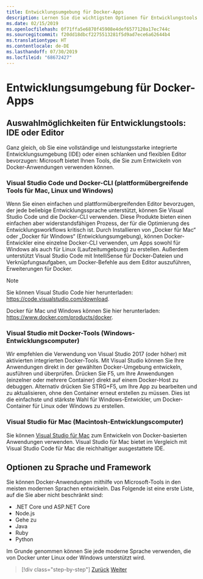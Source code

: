 ```yaml
---
title: Entwicklungsumgebung für Docker-Apps
description: Lernen Sie die wichtigsten Optionen für Entwicklungstools kennen, die den Docker-Entwicklungslebenszyklus unterstützen.
ms.date: 02/15/2019
ms.openlocfilehash: 0f71ffa5e6870f45908e4def6577120a17ec744c
ms.sourcegitcommit: f20dd18dbcf2275513281f5d9ad7ece6a62644b4
ms.translationtype: HT
ms.contentlocale: de-DE
ms.lasthandoff: 07/30/2019
ms.locfileid: "68672427"
---
```

# <a name="development-environment-for-docker-apps"></a>Entwicklungsumgebung für Docker-Apps

## <a name="development-tools-choices-ide-or-editor"></a>Auswahlmöglichkeiten für Entwicklungstools: IDE oder Editor

Ganz gleich, ob Sie eine vollständige und leistungsstarke integrierte Entwicklungsumgebung (IDE) oder einen schlanken und flexiblen Editor bevorzugen: Microsoft bietet Ihnen Tools, die Sie zum Entwickeln von Docker-Anwendungen verwenden können.

### <a name="visual-studio-code-and-docker-cli-cross-platform-tools-for-mac-linux-and-windows"></a>Visual Studio Code und Docker-CLI (plattformübergreifende Tools für Mac, Linux und Windows)

Wenn Sie einen einfachen und plattformübergreifenden Editor bevorzugen, der jede beliebige Entwicklungssprache unterstützt, können Sie Visual Studio Code und die Docker-CLI verwenden. Diese Produkte bieten einen einfachen aber widerstandsfähigen Prozess, der für die Optimierung des Entwicklungsworkflows kritisch ist. Durch Installieren von „Docker für Mac“ oder „Docker für Windows“ (Entwicklungsumgebung), können Docker-Entwickler eine einzelne Docker-CLI verwenden, um Apps sowohl für Windows als auch für Linux (Laufzeitumgebung) zu erstellen. Außerdem unterstützt Visual Studio Code mit IntelliSense für Docker-Dateien und Verknüpfungsaufgaben, um Docker-Befehle aus dem Editor auszuführen, Erweiterungen für Docker.

> [!NOTE]
>
> Sie können Visual Studio Code hier herunterladen: <https://code.visualstudio.com/download>.
>
> Docker für Mac und Windows können Sie hier herunterladen: <https://www.docker.com/products/docker>.

### <a name="visual-studio-with-docker-tools-windows-development-machine"></a>Visual Studio mit Docker-Tools (Windows-Entwicklungscomputer)

Wir empfehlen die Verwendung von Visual Studio 2017 (oder höher) mit aktivierten integrierten Docker-Tools. Mit Visual Studio können Sie Ihre Anwendungen direkt in der gewählten Docker-Umgebung entwickeln, ausführen und überprüfen. Drücken Sie F5, um Ihre Anwendungen (einzelner oder mehrere Container) direkt auf einem Docker-Host zu debuggen. Alternativ drücken Sie STRG+F5, um Ihre App zu bearbeiten und zu aktualisieren, ohne den Container erneut erstellen zu müssen. Dies ist die einfachste und stärkste Wahl für Windows-Entwickler, um Docker-Container für Linux oder Windows zu erstellen.

### <a name="visual-studio-for-mac-mac-development-machine"></a>Visual Studio für Mac (Macintosh-Entwicklungscomputer)

Sie können [Visual Studio für Mac](https://visualstudio.microsoft.com/vs/mac/?utm_medium=microsoft&utm_source=docs.microsoft.com&utm_campaign=inline+link) zum Entwickeln von Docker-basierten Anwendungen verwenden. Visual Studio für Mac bietet im Vergleich mit Visual Studio Code für Mac die reichhaltiger ausgestattete IDE.

## <a name="language-and-framework-choices"></a>Optionen zu Sprache und Framework

Sie können Docker-Anwendungen mithilfe von Microsoft-Tools in den meisten modernen Sprachen entwickeln. Das Folgende ist eine erste Liste, auf die Sie aber nicht beschränkt sind:

- .NET Core und ASP.NET Core
- Node.js
- Gehe zu
- Java
- Ruby
- Python

Im Grunde genommen können Sie jede moderne Sprache verwenden, die von Docker unter Linux oder Windows unterstützt wird.

>[!div class="step-by-step"]
>[Zurück](deploy-azure-kubernetes-service.md)
>[Weiter](docker-apps-inner-loop-workflow.md)
